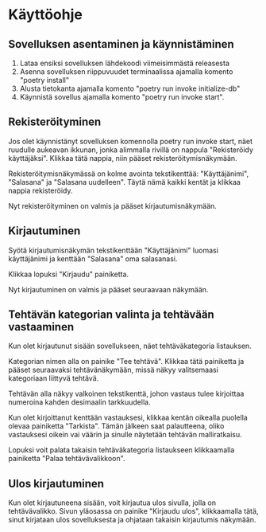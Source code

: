 # Käyttöohje

## Sovelluksen asentaminen ja käynnistäminen

1. Lataa ensiksi sovelluksen lähdekoodi viimeisimmästä releasesta
2. Asenna sovelluksen riippuvuudet terminaalissa ajamalla komento "poetry install"
3. Alusta tietokanta ajamalla komento "poetry run invoke initialize-db"
4. Käynnistä sovellus ajamalla komento "poetry run invoke start".


## Rekisteröityminen

Jos olet käynnistänyt sovelluksen komennolla poetry run invoke start, näet ruudulle aukeavan ikkunan, jonka alimmalla rivillä on nappula "Rekisteröidy käyttäjäksi". Klikkaa tätä nappia, niin pääset rekisteröitymisnäkymään.

Rekisteröitymisnäkymässä on kolme avointa tekstikenttää: "Käyttäjänimi", "Salasana" ja "Salasana uudelleen". Täytä nämä kaikki kentät ja klikkaa nappia rekisteröidy.  

Nyt rekisteröityminen on valmis ja pääset kirjautumisnäkymään.

## Kirjautuminen

Syötä kirjautumisnäkymän tekstikenttään "Käyttäjänimi" luomasi käyttäjänimi ja kenttään "Salasana" oma salasanasi.

Klikkaa lopuksi "Kirjaudu" painiketta.

Nyt kirjautuminen on valmis ja pääset seuraavaan näkymään.

## Tehtävän kategorian valinta ja tehtävään vastaaminen

Kun olet kirjautunut sisään sovellukseen, näet tehtäväkategoria listauksen.

Kategorian nimen alla on painike "Tee tehtävä". Klikkaa tätä painiketta ja pääset seuraavaksi tehtävänäkymään, missä näkyy valitsemaasi kategoriaan liittyvä tehtävä.

Tehtävän alla näkyy valkoinen tekstikenttä, johon vastaus tulee kirjoittaa numeroina kahden desimaalin tarkkuudella.

Kun olet kirjoittanut kenttään vastauksesi, klikkaa kentän oikealla puolella olevaa painiketta "Tarkista". Tämän jälkeen saat palautteena, oliko vastauksesi oikein vai väärin ja sinulle näytetään tehtävän malliratkaisu.

Lopuksi voit palata takaisin tehtäväkategoria listaukseen klikkaamalla painiketta "Palaa tehtävävalikkoon".

## Ulos kirjautuminen

Kun olet kirjautuneena sisään, voit kirjautua ulos sivulla, jolla on tehtävävalikko. Sivun yläosassa on painike "Kirjaudu ulos", klikkaamalla tätä, sinut kirjataan ulos sovelluksesta ja ohjataan takaisin kirjautumis näkymään. 